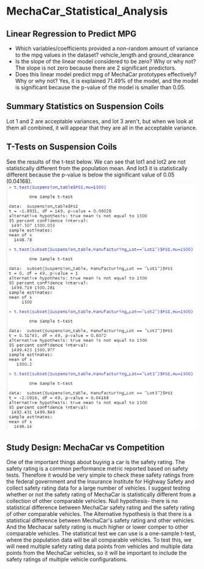 # MechaCar_Statistical_Analysis

## Linear Regression to Predict MPG
- Which variables/coefficients provided a non-random amount of variance to the mpg values in the dataset? vehicle_length and ground_clearance
- Is the slope of the linear model considered to be zero? Why or why not? The slope is not zero because there are 2 significant predictors. 
- Does this linear model predict mpg of MechaCar prototypes effectively? Why or why not? Yes, it is explained 71.49% of the model, and the model is significant because the p-value of the model is smaller than 0.05.

## Summary Statistics on Suspension Coils
Lot 1 and 2 are acceptable variances, and lot 3 aren't, but when we look at them all combined, it will appear that they are all in the acceptable variance.

## T-Tests on Suspension Coils
See the results of the t-test below. We can see that lot1 and lot2 are not statistically different from the population mean.
And lot3 it is statistically different because the p-value is below the significant value of 0.05 (0.04168).
![t_test_screenshots.png](t_test_screenshots.png)

## Study Design: MechaCar vs Competition
One of the important things about buying a car is the safety rating. The safety rating is a common performance metric reported based on safety tests. 
Therefore it would be very simple to check these safety ratings from the federal government and the Insurance Institute for Highway Safety and collect safety rating data for a large number of vehicles.
I suggest testing whether or not the safety rating of MechaCar is statistically different from a collection of other comparable vehicles.
Null hypothesis- there is no statistical difference between MechaCar safety rating and the safety rating of other comparable vehicles.
The Alternative hypothesis is that there is a statistical difference between MechaCar's safety rating and other vehicles. And the Mechacar safety rating is much higher or lower comper to other comparable vehicles.
The statistical test we can use is a one-sample t-test, where the population data will be all comparable vehicles.
To test this, we will need multiple safety rating data points from vehicles and multiple data points from the MechaCar vehicles, so it
will be important to include the safety ratings of multiple vehicle configurations.
